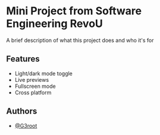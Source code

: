 # Mini Project from Software Engineering RevoU

A brief description of what this project does and who it's for

## Features

- Light/dark mode toggle
- Live previews
- Fullscreen mode
- Cross platform

## Authors

- [@G3root](https://github.com/G3root)
